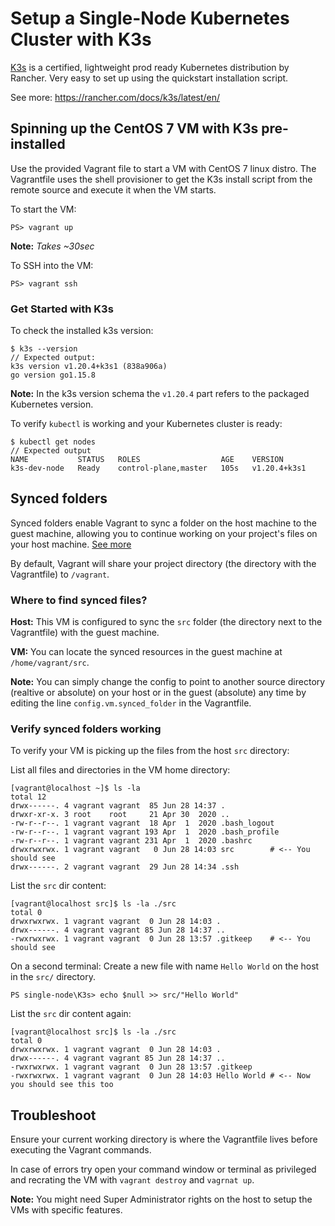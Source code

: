 # Setup a Single-Node Kubernetes Cluster with K3s

[K3s](https://k3s.io/) is a certified, lightweight prod ready Kubernetes distribution by Rancher. Very easy to set up using the quickstart installation script.

See more: https://rancher.com/docs/k3s/latest/en/
     
## Spinning up the CentOS 7 VM with K3s pre-installed

Use the provided Vagrant file to start a VM with CentOS 7 linux distro. The Vagrantfile uses the shell provisioner to get the K3s install script from the remote source and execute it when the VM starts.

To start the VM:
```
PS> vagrant up
```

**Note:** *Takes ~30sec*

To SSH into the VM:
```
PS> vagrant ssh
```

### Get Started with K3s
To check the installed k3s version:
```
$ k3s --version 
// Expected output:
k3s version v1.20.4+k3s1 (838a906a)
go version go1.15.8
```

**Note:** In the k3s version schema the `v1.20.4` part refers to the packaged Kubernetes version. 

To verify `kubectl` is working and your Kubernetes cluster is ready:
```
$ kubectl get nodes
// Expected output
NAME           STATUS   ROLES                  AGE    VERSION
k3s-dev-node   Ready    control-plane,master   105s   v1.20.4+k3s1
```

## Synced folders

Synced folders enable Vagrant to sync a folder on the host machine to the guest machine, allowing you to continue working on your project's files on your host machine.
[See more](https://www.vagrantup.com/docs/synced-folders)

By default, Vagrant will share your project directory (the directory with the Vagrantfile) to `/vagrant`.

### Where to find synced files?

**Host:** This VM is configured to sync the `src` folder (the directory next to the Vagrantfile) with the guest machine. 

**VM:** You can locate the synced resources in the guest machine at `/home/vagrant/src`.

**Note:** You can simply change the config to point to another source directory (realtive or absolute) on your host or in the guest (absolute) any time by editing the line `config.vm.synced_folder` in the Vagrantfile.

### Verify synced folders working
To verify your VM is picking up the files from the host `src` directory:

List all files and directories in the VM home directory:
```
[vagrant@localhost ~]$ ls -la
total 12
drwx------. 4 vagrant vagrant  85 Jun 28 14:37 .
drwxr-xr-x. 3 root    root     21 Apr 30  2020 ..
-rw-r--r--. 1 vagrant vagrant  18 Apr  1  2020 .bash_logout
-rw-r--r--. 1 vagrant vagrant 193 Apr  1  2020 .bash_profile
-rw-r--r--. 1 vagrant vagrant 231 Apr  1  2020 .bashrc
drwxrwxrwx. 1 vagrant vagrant   0 Jun 28 14:03 src        # <-- You should see
drwx------. 2 vagrant vagrant  29 Jun 28 14:34 .ssh
```

List the `src` dir content:
```
[vagrant@localhost src]$ ls -la ./src
total 0
drwxrwxrwx. 1 vagrant vagrant  0 Jun 28 14:03 .
drwx------. 4 vagrant vagrant 85 Jun 28 14:37 ..
-rwxrwxrwx. 1 vagrant vagrant  0 Jun 28 13:57 .gitkeep    # <-- You should see
```

On a second terminal: Create a new file with name `Hello World` on the host in the `src/` directory.
```
PS single-node\K3s> echo $null >> src/"Hello World"
```

List the `src` dir content again:
```
[vagrant@localhost src]$ ls -la ./src
total 0
drwxrwxrwx. 1 vagrant vagrant  0 Jun 28 14:03 .
drwx------. 4 vagrant vagrant 85 Jun 28 14:37 ..
-rwxrwxrwx. 1 vagrant vagrant  0 Jun 28 13:57 .gitkeep    
-rwxrwxrwx. 1 vagrant vagrant  0 Jun 28 14:03 Hello World # <-- Now you should see this too
```

## Troubleshoot

Ensure your current working directory is where the Vagrantfile lives before executing the Vagrant commands. 

In case of errors try open your command window or terminal as privileged and recrating the VM with `vagrant destroy` and `vagrnat up`.

**Note:** You might need Super Administrator rights on the host to setup the VMs with specific features.